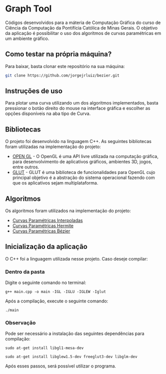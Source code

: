 # Graph Tool
                                                                                               
Códigos desenvolvidos para a máteria de Computação Gráfica do curso de Ciência da Computação da Pontifícia Católica de Minas Gerais. O objetivo da aplicação é possibilitar o uso dos algoritmos de curvas paramétricas em um ambiente gráfico.


## Como testar na própria máquina?

Para baixar, basta clonar este repositório na sua máquina:

```sh
git clone https://github.com/jorgejrluiz/bezier.git
```
## Instruções de uso
Para plotar uma curva utilizando um dos algoritmos implementados, basta pressionar o botão direito do mouse na interface gráfica e escolher as opções disponíveis na aba tipo de Curva.

## Bibliotecas
O projeto foi desenvolvido na linguagem C++. As seguintes bibliotecas foram utilizadas na implementação do projeto:
- [OPEN GL](https://www.opengl.org) - O OpenGL é uma API livre utilizada na computação gráfica, para desenvolvimento de aplicativos gráficos, ambientes 3D, jogos, entre outros.
- [GLUT](https://pt.wikipedia.org/wiki/GLUT) - GLUT é uma biblioteca de funcionalidades para OpenGL cujo principal objetivo é a abstração do sistema operacional fazendo com que os aplicativos sejam multiplataforma.

## Algoritmos
Os algoritmos foram utilizados na implementação do projeto:
- [Curvas Paramétricas Interpoladas](http://professor.unisinos.br/ltonietto/jed/cgr/curvas)
- [Curvas Paramétricas Hermite](http://www.ic.uff.br/~aconci/Hermite-Splines.pdf)
- [Curvas Paramétricas Bézier](https://pt.wikipedia.org/wiki/Curva_de_Bézier)

## Inicialização da aplicação
O C++ foi a linguagem utilizada nesse projeto. Caso deseje compilar:

### Dentro da pasta
Digite o seguinte comando no terminal:
```
g++ main.cpp -o main -IGL -IGLU -IGLEW -Iglut
```
Após a compilação, execute o seguinte comando:
```
./main
```
### Observação
Pode ser necessário a instalação das seguintes dependências para compilação:
```
sudo at-get install libgl1-mesa-dev
```
```
sudo at-get install libglew1.5-dev freeglut3-dev libglm-dev
```

Após esses passos, será possível utilizar o programa.
